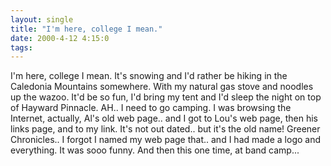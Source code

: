 ```yaml
---
layout: single
title: "I'm here, college I mean."
date: 2000-4-12 4:15:0
tags: 
---
```


I'm here, college I mean. It's snowing and I'd rather be hiking in the Caledonia Mountains somewhere. With my natural gas stove and noodles up the wazoo. It'd be so fun, I'd bring my tent and I'd sleep the night on top of Hayward Pinnacle. AH.. I need to go camping. I was browsing the Internet, actually, Al's old web page.. and I got to Lou's web page, then his links page, and to my link. It's not out dated.. but it's the old name! Greener Chronicles.. I forgot I named my web page that.. and I had made a logo and everything. It was sooo funny. And then this one time, at band camp...

